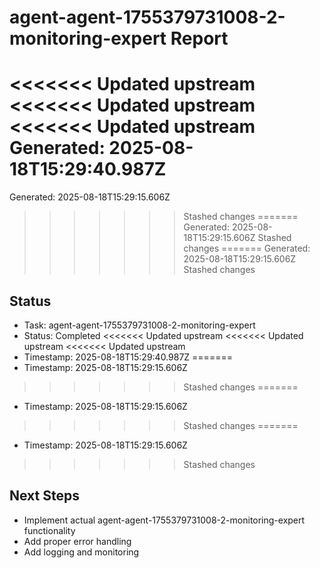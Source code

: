 # agent-agent-1755379731008-2-monitoring-expert Report

<<<<<<< Updated upstream
<<<<<<< Updated upstream
<<<<<<< Updated upstream
Generated: 2025-08-18T15:29:40.987Z
=======
Generated: 2025-08-18T15:29:15.606Z
>>>>>>> Stashed changes
=======
Generated: 2025-08-18T15:29:15.606Z
>>>>>>> Stashed changes
=======
Generated: 2025-08-18T15:29:15.606Z
>>>>>>> Stashed changes

## Status
- Task: agent-agent-1755379731008-2-monitoring-expert
- Status: Completed
<<<<<<< Updated upstream
<<<<<<< Updated upstream
<<<<<<< Updated upstream
- Timestamp: 2025-08-18T15:29:40.987Z
=======
- Timestamp: 2025-08-18T15:29:15.606Z
>>>>>>> Stashed changes
=======
- Timestamp: 2025-08-18T15:29:15.606Z
>>>>>>> Stashed changes
=======
- Timestamp: 2025-08-18T15:29:15.606Z
>>>>>>> Stashed changes

## Next Steps
- Implement actual agent-agent-1755379731008-2-monitoring-expert functionality
- Add proper error handling
- Add logging and monitoring
